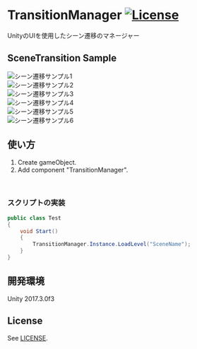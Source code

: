 # TransitionManager [![License](https://img.shields.io/badge/license-MIT-lightgrey.svg?style=flat)](http://mit-license.org)<br>
UnityのUIを使用したシーン遷移のマネージャー<br>

## SceneTransition Sample<br>
<img src="https://78.media.tumblr.com/14349e6ca31f887e7d8a84703312cdbe/tumblr_p3lwx73LWQ1u4382eo1_1280.gif" alt="シーン遷移サンプル1" title="サンプル"><br>
<img src="https://78.media.tumblr.com/ef5c3f6ff4c17df92d8bf2ad35cd0467/tumblr_p3lwxkHmiE1u4382eo1_1280.gif" alt="シーン遷移サンプル2" title="サンプル"><br>
<img src="https://78.media.tumblr.com/1eacd7ba93eaa2ce63350978cff9d7bc/tumblr_p3lwxvaRZW1u4382eo1_1280.gif" alt="シーン遷移サンプル3" title="サンプル"><br>
<img src="https://78.media.tumblr.com/047f8092db3bd2797ee806804b4fb43c/tumblr_p3lwynxVhg1u4382eo1_1280.gif" alt="シーン遷移サンプル4" title="サンプル"><br>
<img src="https://78.media.tumblr.com/501edb93fc8c1f3c29371f3d5d46c1e6/tumblr_p3lwyxzqkN1u4382eo1_1280.gif" alt="シーン遷移サンプル5" title="サンプル"><br>
<img src="https://78.media.tumblr.com/d2894885bdc4ffb8fdf52d5ca09ec381/tumblr_p3lwz7zTk91u4382eo1_1280.gif" alt="シーン遷移サンプル6" title="サンプル"><br>

## 使い方
1. Create gameObject.<br>
2. Add component "TransitionManager".<br>
<br>

### スクリプトの実装
```csharp
public class Test
{
    void Start()
    {
        TransitionManager.Instance.LoadLevel("SceneName");
    }
}
```


## 開発環境
Unity 2017.3.0f3<br>

## License
See [LICENSE](/LICENSE).

